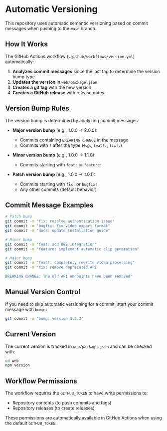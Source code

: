 # Automatic Versioning

This repository uses automatic semantic versioning based on commit messages when pushing to the `main` branch.

## How It Works

The GitHub Actions workflow (`.github/workflows/version.yml`) automatically:

1. **Analyzes commit messages** since the last tag to determine the version bump type
2. **Updates the version** in `web/package.json`
3. **Creates a git tag** with the new version
4. **Creates a GitHub release** with release notes

## Version Bump Rules

The version bump is determined by analyzing commit messages:

- **Major version bump** (e.g., 1.0.0 → 2.0.0): 
  - Commits containing `BREAKING CHANGE` in the message
  - Commits with `!` after the type (e.g., `feat!:`, `fix!:`)

- **Minor version bump** (e.g., 1.0.0 → 1.1.0):
  - Commits starting with `feat:` or `feature:`

- **Patch version bump** (e.g., 1.0.0 → 1.0.1):
  - Commits starting with `fix:` or `bugfix:`
  - Any other commits (default behavior)

## Commit Message Examples

```bash
# Patch bump
git commit -m "fix: resolve authentication issue"
git commit -m "bugfix: fix video export format"
git commit -m "docs: update installation guide"

# Minor bump  
git commit -m "feat: add OBS integration"
git commit -m "feature: implement automatic clip generation"

# Major bump
git commit -m "feat!: completely rewrite video processing"
git commit -m "fix: remove deprecated API

BREAKING CHANGE: The old API endpoints have been removed"
```

## Manual Version Control

If you need to skip automatic versioning for a commit, start your commit message with `bump:`:

```bash
git commit -m "bump: version 1.2.3"
```

## Current Version

The current version is tracked in `web/package.json` and can be checked with:

```bash
cd web
npm version
```

## Workflow Permissions

The workflow requires the `GITHUB_TOKEN` to have write permissions to:
- Repository contents (to push commits and tags)
- Repository releases (to create releases)

These permissions are automatically available in GitHub Actions when using the default `GITHUB_TOKEN`.